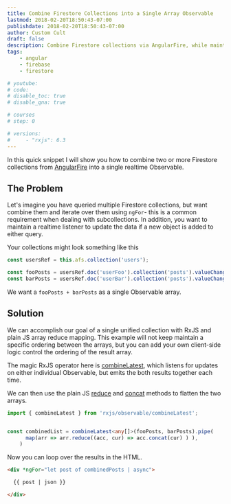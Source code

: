 ```yaml
---
title: Combine Firestore Collections into a Single Array Observable
lastmod: 2018-02-20T18:50:43-07:00
publishdate: 2018-02-20T18:50:43-07:00
author: Custom Cult
draft: false
description: Combine Firestore collections via AngularFire, while maintaining realtime listeners 
tags: 
    - angular
    - firebase
    - firestore

# youtube: 
# code: 
# disable_toc: true
# disable_qna: true

# courses
# step: 0

# versions: 
#     - "rxjs": 6.3
---
```


In this quick snippet I will show you how to combine two or more Firestore collections from [AngularFire](https://github.com/angular/angularfire2/blob/master/docs/firestore/collections.md) into a single realtime Observable. 
 
## The Problem

Let's imagine you have queried multiple Firestore collections, but want combine them and iterate over them using `ngFor`- this is a common requirement when dealing with subcollections. In addition, you want to maintain a realtime listener to update the data if a new object is added to either query.  

Your collections might look something like this

```typescript
const usersRef = this.afs.collection('users');

const fooPosts = usersRef.doc('userFoo').collection('posts').valueChanges();
const barPosts = usersRef.doc('userBar').collection('posts').valueChanges();
```

We want a `fooPosts + barPosts` as a single Observable array. 

## Solution

We can accomplish our goal of a single unified collection with RxJS and plain JS array reduce mapping. This example will not keep maintain a specific ordering between the arrays, but you can add your own client-side logic control the ordering of the result array. 

The magic RxJS operator here is [combineLatest](http://rxmarbles.com/#combineLatest), which listens for updates on either individual Observable, but emits the both results together each time.

We can then use the plain JS [reduce](https://developer.mozilla.org/en-US/docs/Web/JavaScript/Reference/Global_Objects/Array/Reduce) and [concat](https://developer.mozilla.org/en-US/docs/Web/JavaScript/Reference/Global_Objects/Array/concat) methods to flatten the two arrays.  


```typescript
import { combineLatest } from 'rxjs/observable/combineLatest';


const combinedList = combineLatest<any[]>(fooPosts, barPosts).pipe(
      map(arr => arr.reduce((acc, cur) => acc.concat(cur) ) ),
    )
```

Now you can loop over the results in the HTML.

```html
<div *ngFor="let post of combinedPosts | async">

  {{ post | json }}

</div>
```